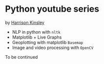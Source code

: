 # Python youtube series
by [Harrison Kinsley](https://www.youtube.com/channel/UCfzlCWGWYyIQ0aLC5w48gBQ)

- NLP in python with `nltk`
- Matplotlib + Live Graphs
- Geoplotting with matplotlib `Basemap`
- Image and video processing with `OpenCV`

To be continued
